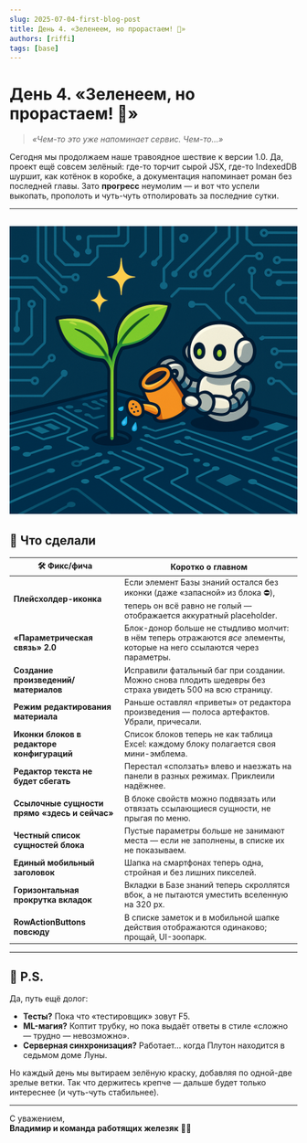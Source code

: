 ```yaml
---
slug: 2025-07-04-first-blog-post
title: День 4. «Зеленеем, но прорастаем! 🌱»
authors: [riffi]
tags: [base]
---
```


# День 4. «Зеленеем, но прорастаем! 🌱»

> *«Чем-то это уже напоминает сервис. Чем-то…»*

Сегодня мы продолжаем наше травоядное шествие к версии 1.0. Да, проект ещё совсем зелёный: где-то торчит сырой JSX, где-то IndexedDB шуршит, как котёнок в коробке, а документация напоминает роман без последней главы. Зато **прогресс** неумолим — и вот что успели выкопать, прополоть и чуть-чуть отполировать за последние сутки.

---
![Тадам](./day4.png)
---
## 🚀 Что сделали

| 🛠️ Фикс/фича                                 | Коротко о главном |
|-----------------------------------------------|------------------|
| **Плейсхолдер-иконка**                        | Если элемент Базы знаний остался без иконки (даже «запасной» из блока ⛔️), теперь он всё равно не голый — отображается аккуратный placeholder. |
| **«Параметрическая связь» 2.0**               | Блок-донор больше не стыдливо молчит: в нём теперь отражаются *все* элементы, которые на него ссылаются через параметры. |
| **Создание произведений/материалов**          | Исправили фатальный баг при создании. Можно снова плодить шедевры без страха увидеть 500 на всю страницу. |
| **Режим редактирования материала**            | Раньше оставлял «приветы» от редактора произведения — полоса артефактов. Убрали, причесали. |
| **Иконки блоков в редакторе конфигураций**    | Список блоков теперь не как таблица Excel: каждому блоку полагается своя мини-эмблема. |
| **Редактор текста не будет сбегать**          | Перестал «сползать» влево и наезжать на панели в разных режимах. Приклеили надёжнее. |
| **Ссылочные сущности прямо «здесь и сейчас»** | В блоке свойств можно подвязать или отвязать ссылающиеся сущности, не прыгая по меню. |
| **Честный список сущностей блока**            | Пустые параметры больше не занимают места — если не заполнены, в списке их не показываем. |
| **Единый мобильный заголовок**                | Шапка на смартфонах теперь одна, стройная и без лишних пикселей. |
| **Горизонтальная прокрутка вкладок**          | Вкладки в Базе знаний теперь скроллятся вбок, а не пытаются уместить вселенную на 320 px. |
| **RowActionButtons повсюду**                  | В списке заметок и в мобильной шапке действия отображаются одинаково; прощай, UI-зоопарк. |

---

## 🤔 P.S.

Да, путь ещё долог:

* **Тесты?** Пока что «тестировщик» зовут F5.
* **ML-магия?** Коптит трубку, но пока выдаёт ответы в стиле «сложно — трудно — невозможно».
* **Серверная синхронизация?** Работает… когда Плутон находится в седьмом доме Луны.

Но каждый день мы вытираем зелёную краску, добавляя по одной-две зрелые ветки. Так что держитесь крепче — дальше будет только интереснее (и чуть-чуть стабильнее).

---

С уважением,  
**Владимир и команда работящих железяк** 🤖🔧
